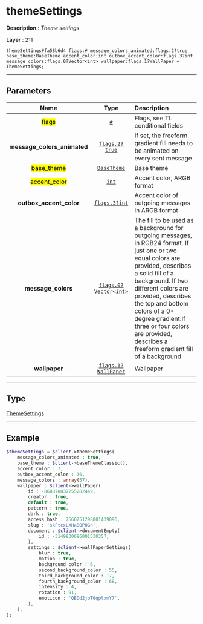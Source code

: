 # themeSettings

**Description** : *Theme settings*

**Layer** : 211

```tl
themeSettings#fa58b6d4 flags:# message_colors_animated:flags.2?true base_theme:BaseTheme accent_color:int outbox_accent_color:flags.3?int message_colors:flags.0?Vector<int> wallpaper:flags.1?WallPaper = ThemeSettings;
```

---

## Parameters

| Name | Type | Description |
| :---: | :---: | :--- |
| <mark>flags</mark> | [`#`](type/#) | Flags, see TL conditional fields |
| **message_colors_animated** | [`flags.2?true`](type/true) | If set, the freeform gradient fill needs to be animated on every sent message |
| <mark>base_theme</mark> | [`BaseTheme`](type/BaseTheme) | Base theme |
| <mark>accent_color</mark> | [`int`](type/int) | Accent color, ARGB format |
| **outbox_accent_color** | [`flags.3?int`](type/int) | Accent color of outgoing messages in ARGB format |
| **message_colors** | [`flags.0?Vector<int>`](type/int) | The fill to be used as a background for outgoing messages, in RGB24 format. If just one or two equal colors are provided, describes a solid fill of a background. If two different colors are provided, describes the top and bottom colors of a 0-degree gradient.If three or four colors are provided, describes a freeform gradient fill of a background |
| **wallpaper** | [`flags.1?WallPaper`](type/WallPaper) | Wallpaper |

---

## Type

[ThemeSettings](type/ThemeSettings)

---

## Example

```php
$themeSettings = $client->themeSettings(
	message_colors_animated : true,
	base_theme : $client->baseThemeClassic(),
	accent_color : 7,
	outbox_accent_color : 36,
	message_colors : array(57),
	wallpaper : $client->wallPaper(
		id : -868870837255282449,
		creator : true,
		default : true,
		pattern : true,
		dark : true,
		access_hash : 7560251298801439096,
		slug : 'skFtcxLXHaDOP0Gn',
		document : $client->documentEmpty(
			id : -3149830686001530357,
		),
		settings : $client->wallPaperSettings(
			blur : true,
			motion : true,
			background_color : 6,
			second_background_color : 55,
			third_background_color : 17,
			fourth_background_color : 68,
			intensity : 4,
			rotation : 91,
			emoticon : 'QBDd2joTGqplxmY7',
		),
	),
);
```